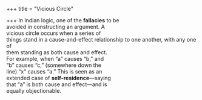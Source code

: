 +++
title = "Vicious Circle"

+++
In Indian logic, one of the **fallacies** to be  
avoided in constructing an argument. A  
vicious circle occurs when a series of  
things stand in a cause-and-effect relationship to one another, with any one of  
them standing as both cause and effect.  
For example, when “a” causes “b,” and  
“b” causes “c,” (somewhere down the  
line) “x” causes “a.” This is seen as an  
extended case of **self-residence**—saying  
that “a” is both cause and effect—and is  
equally objectionable.